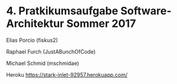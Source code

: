 # 4. Pratkikumsaufgabe Software-Architektur Sommer 2017

Elias Porcio (fiskus2)

Raphael Furch (JustABunchOfCode)

Michael Schmid (mschmidae)

Heroku
https://stark-inlet-92957.herokuapp.com/
